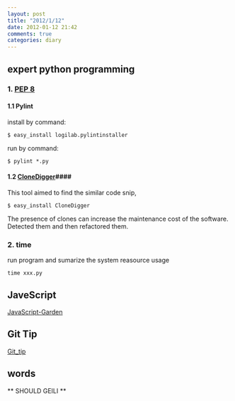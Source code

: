 ```yaml
---
layout: post
title: "2012/1/12"
date: 2012-01-12 21:42
comments: true
categories: diary
---
```

## expert python programming ##
### 1. [PEP 8][1] ###

#### 1.1 Pylint ####

  install by command:

    $ easy_install logilab.pylintinstaller

  run by command:

    $ pylint *.py

#### 1.2 [CloneDigger][2]####
This tool aimed to find the similar code snip,

    $ easy_install CloneDigger

The presence of clones can increase the maintenance cost of the software. Detected them and then refactored them.

### 2. time ###
run program and sumarize the system reasource usage 

    time xxx.py

## JaveScript ##

[JavaScript-Garden][3]
 
## Git Tip ##

 [Git_tip][4]

## words ##

** SHOULD GEILI **

  [1]:http://www.python.org/dev/peps/pep-0008/ 
  [2]:http://clonedigger.sourceforge.net/
  [3]:http://bonsaiden.github.com/JavaScript-Garden/
  [4]:http://mislav.uniqpath.com/2010/07/git-tips/
